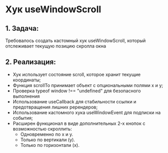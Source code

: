 # Хук useWindowScroll

## 1. Задача:

Требовалось создать кастомный хук useWindowScroll, который отслеживает текущую позицию скролла окна

## 2. Реализация:

- Хук использует состояние scroll, которое хранит текущие координаты;
- Функция scrollTo принимает объект с опциональными полями x и y;
- Проверка typeof window !== "undefined" для безопасного выполнения
- Использование useCallback для стабильности ссылки и предотвращения лишних ререндеров;
- Использование кастомного хука useWindowEvent для подписки на события;
- Расширен функционал в виде дополнительных 2-х кнопок с возможностью скроллить:
  - Одновременно по x и y.
  - Только по вертикали (y).
  - Только по горизонтали (x).
